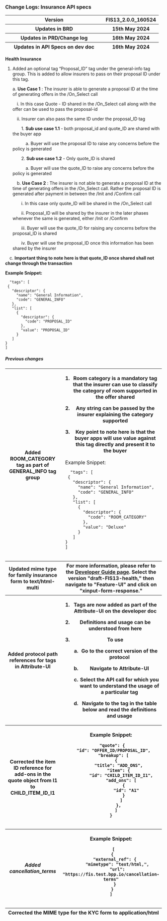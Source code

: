### Change Logs: Insurance API specs

<table>
<colgroup>
<col style="width: 63%" />
<col style="width: 36%" />
</colgroup>
<thead>
<tr class="header">
<th>Version</th>
<th>FIS13_2.0.0_160524</th>
</tr>
<tr class="odd">
<th>Updates in BRD</th>
<th>15th May 2024</th>
</tr>
<tr class="header">
<th>Updates in PRD/Change log</th>
<th>16th May 2024</th>
</tr>
<tr class="odd">
<th>Updates in API Specs on dev doc</th>
<th>16th May 2024</th>
</tr>
</thead>
<tbody>
</tbody>
</table>

**Health Insurance**

1. Added an optional tag “Proposal_ID” tag under the general-info tag
   group. This is added to allow insurers to pass on their proposal
   ID under this tag.

   a.  **Use Case 1** : The insurer is able to generate a proposal ID
   at the time of generating offers in the /On_Select call

   &emsp;i.  In this case Quote - ID shared in the /On_Select call along with the offer can be used to pass the proposal-id

   &emsp;ii.  Insurer can also pass the same ID under the proposal_ID tag

   &emsp;&emsp;1. **Sub use case 1.1** - both proposal_id and quote_ID are shared with the buyer app

   &emsp;&emsp;&emsp;a.  Buyer will use the proposal ID to raise any concerns before the policy is generated

   &emsp;&emsp;2. **Sub use case 1.2** - Only quote_ID is shared

   &emsp;&emsp;&emsp;a.  Buyer will use the quote_ID to raise any concerns before the policy is generated

   &emsp;b.  **Use Case 2** : The insurer is not able to generate a proposal ID at the time of generating offers in the /On_Select call. Rather the proposal ID is generated after payment in between the /Init and /Confirm call

   &emsp;&emsp;i.  In this case only quote_ID will be shared in the /On_Select call

   &emsp;&emsp;ii.  Proposal_ID will be shared by the insurer in the later phases whenever the same is generated, either /Init or /Confirm

   &emsp;&emsp;iii.  Buyer will use the quote_ID for raising any concerns before
   the proposal_ID is shared

   &emsp;&emsp;iv.  Buyer will use the proposal_ID once this information has
   been shared by the insurer

  &emsp;c.  **Important thing to note here is that quote_ID once shared shall not change through the transaction**

**Example Snippet:**

```
  "tags": [
 {
   "descriptor": {
     "name": "General Information",
     "code": "GENERAL_INFO"
   },
   "list": [
     {
       "descriptor": {
         "code": "PROPOSAL_ID"
       },
       "value": "PROPOSAL_ID"
     }
   ]
}
]
```

##### **Previous changes**

<table>
<colgroup>
<col style="width: 50%" />
<col style="width: 50%" />
</colgroup>
<thead>
<tr class="header">
<th>Added ROOM_CATEGORY tag as part of GENERAL_INFO tag group</th>
<th><ol type="1">
<li>
<p>Room category is a mandatory tag that the insurer can use to classify
the category of room supported in the offer shared</p>
</li>
<li>
<p>Any string can be passed by the insurer explaining the category
supported</p>
</li>
<li>
<p>Key point to note here is that the buyer apps will use value against
this tag directly and present it to the buyer</p>
</li>
</ol>
<table>
<colgroup>
<col style="width: 100%" />
</colgroup>
<thead>
<tr class="header">

<td> 
Example Snippet:

```
  "tags": [
 {
   "descriptor": {
     "name": "General Information",
     "code": "GENERAL_INFO"
   },
   "list": [
     {
       "descriptor": {
         "code": "ROOM_CATEGORY"
       },
       "value": "Deluxe"
     }
   ]
}
]
```

</td>
</tr>
</thead>
<tbody>
</tbody>
</table></th>
</tr>
<tr>
<th>Updated mime type for family insurance form to
<strong>text/html-multi</strong></th>
<th>For more information, please refer to the <a
href="https://ondc-official.github.io/ONDC-FIS-Specifications/"><u>Developer
Guide page</u></a>. Select the version "draft-FIS13-health," then
navigate to "Feature-UI" and click on "xinput-form-response."</th>
</tr>
<tr>
<th>Added protocol path references for tags in
<strong>Attribute-UI</strong></th>
<th><ol type="1">
<li>
<p>Tags are now added as part of the Attribute-UI on the developer doc</p></li>
<li>
<p>Definitions and usage can be understood from here</p></li>
<li>
<p>To use</p>
<ol type="a">
<li>
<p>Go to the correct version of the protocol</p></li>
<li>
<p>Navigate to Attribute-UI</p></li>
<li>
<p>Select the API call for which you want to understand the usage of a
particular tag</p></li>
<li>
<p>Navigate to the tag in the table below and read the definitions and
usage</p></li>
</ol></li>
</ol></th>
</tr>
<tr>
<th>Corrected the item ID reference for add-ons in the quote object from
I1 to CHILD_ITEM_ID_I1</th>
<th><p>Example Snippet:</p>
<table>
<colgroup>
<col style="width: 100%" />
</colgroup>
<thead>
<tr>

```
 "quote": {
  "id": "OFFER_ID/PROPOSAL_ID",
  "breakup": [
    {
      "title": "ADD_ONS",
      "item": {
        "id": "CHILD_ITEM_ID_I1",
        "add_ons": [
          {
            "id": "A1"
          }
        ]
      },
    ]
 } 

```

</tr>
</thead>
<tbody>
</tbody>
</table></th>
</tr>
<tr class="header">
<th><h5 id="added-cancellation_terms">Added
cancellation_terms</h5></th>
<th><p>Example Snippet:</p>
<table>
<colgroup>
<col style="width: 100%" />
</colgroup>
<thead>
<tr class="header">

  ```
    [
   {
     "external_ref": {
       "mimetype": "text/html,",
       "url": "https://fis.test.bpp.io/cancellation-terms"
     }
   }
 ]
  ```

</tr>
</thead>
<tbody>
</tbody>
</table></th>
</tr>
<tr class="odd">
<th colspan="2">Corrected the MIME type for the KYC form to
application/html</th>
</tr>
</thead>
<tbody>
</tbody>
</table>
